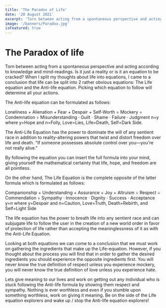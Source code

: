 ```yaml
---
title: 'The Paradox of Life'
date: '20 August 2021'
excerpt: 'Torn between acting from a spontaneous perspective and acting according to knowledge and mind-readings. Is it just a reality or is it an equation to be cracked? When I split my thoughts about life into equations..'
image: '/banners/Paradox.jpg'
isFeatured: true
---
```


# The Paradox of life

Torn between acting from a spontaneous perspective and acting according to knowledge and mind-readings. Is it just a reality or is it an equation to be cracked? When I split my thoughts about life into equations, I came to a conclusion that life can be split into 2 rather obvious equations: The Life equation and the Anti-life equation. Picking which equation to follow will determine all your actions.

The Anti-life equation can be formulated as follows:

Loneliness + Alienation + Fear + Despair + Self-Worth ÷ Mockery ÷ Condemnation ÷ Misunderstanding ⋅ Guilt ⋅ Shame ⋅ Failure ⋅ Judgment n=y where y=Hope and n=Folly, Love=Lies, Life=Death, Self=Dark Side.

The Anti-Life Equation has the power to dominate the will of any sentient race in addition to reality-altering powers that twist and distort freedom over life and death. "If someone possesses absolute control over you—you're not really alive."

By following the equation you can insert the full formula into your mind, giving yourself the mathematical certainty that life, hope, and freedom are all pointless.

On the other hand, The Life Equation is the complete opposite of the latter formula which is formulated as follows:

Companionship + Understanding + Assurance + Joy + Altruism ÷ Respect ÷ Commendation ÷ Sympathy ⋅ Innocence ⋅ Dignity ⋅ Success ⋅ Acceptance y=n where y=Despair and n=Caution, Love=Truth, Death=Rebirth, and Self=Light Side

The life equation has the power to breath life into any sentient race and can subjugate life to follow the user in the creation of a new world order in favor of protection of life rather than accepting the meaninglessness of it as with the Anti-Life Equation.

Looking at both equations we can come to a conclusion that we must work on gathering the ingredients that make up the Life-equation. However, if you thought about the process you will find that in order to gather the desired ingredients you should experience the opposite ingredients first. You will never know the true definition of respect unless you experience mockery, you will never know the true definition of love unless you experience hate.

Lets give meaning to our lives and work on getting out any individual who is stuck following the Anti-life formula by showing them respect and sympathy. Nothing is ever worthless and even if you stumble upon something worthless, work on giving it meaning. Be on the side of the Life equation explorers and wake up / stop the Anti-life equation explorers!
